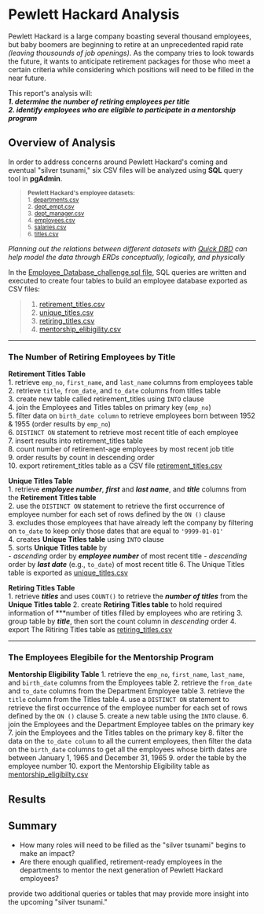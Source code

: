 # Pewlett Hackard Analysis
Pewlett Hackard is a large company boasting several thousand employees, but baby boomers are beginning to retire at an unprecedented rapid rate *(leaving thousounds of job openings)*. As the company tries to look towards the future, it wants to anticipate retirement packages for those who meet a certain criteria while considering which positions will need to be filled in the near future.

This report's analysis will:  
***1. determine the number of retiring employees per title***   
***2. identify employees who are eligible to participate in a mentorship program***

## Overview of Analysis

In order to address concerns around Pewlett Hackard's coming and eventual "silver tsunami," six CSV files will be analyzed using **SQL** query tool in **pgAdmin**.

> <sub>**Pewlett Hackard's employee datasets:**</sub>   
> <sub>1. [departments.csv](https://github.com/vzhang90/Pewlett-Hackard-Analysis/blob/main/data/departments.csv)</sub>  
> <sub>2. [dept_empt.csv](https://github.com/vzhang90/Pewlett-Hackard-Analysis/blob/main/data/dept_emp.csv)</sub>  
> <sub>3. [dept_manager.csv](https://github.com/vzhang90/Pewlett-Hackard-Analysis/blob/main/data/dept_manager.csv)</sub>  
> <sub>4. [employees.csv](https://github.com/vzhang90/Pewlett-Hackard-Analysis/blob/main/data/employees.csv)</sub>  
> <sub>5. [salaries.csv](https://github.com/vzhang90/Pewlett-Hackard-Analysis/blob/main/data/salaries.csv)</sub>  
> <sub>6. [titles.csv](https://github.com/vzhang90/Pewlett-Hackard-Analysis/blob/main/data/titles.csv)</sub>

*Planning out the relations between different datasets with [Quick DBD](https://www.quickdatabasediagrams.com/) can help model the data through ERDs conceptually, logically, and physically*

In the [Employee_Database_challenge.sql file](), SQL queries are written and executed to create four tables to build an employee database exported as CSV files:
> 1. [retirement_titles.csv]()
> 2. [unique_titles.csv]()
> 3. [retiring_titles.csv]()
> 4. [mentorship_elibigility.csv]()

---

### The Number of Retiring Employees by Title   
**Retirement Titles Table**    
    1. retrieve `emp_no`, `first_name`, and `last_name` columns from employees table    
    2. retrieve `title`, `from_date`, and `to_date` columns from titles table   
    3. create new table called retirement_titles using `INTO` clause    
    4. join the Employees and Titles tables on primary key (`emp_no`)    
    5. filter data on `birth_date column` to retrieve employees born between 1952 & 1955 (order results by `emp_no`)    
    6. `DISTINCT ON` statement to retrieve most recent title of each employee   
    7. insert results into retirement_titles table   
    8. count number of retirement-age employees by most recent job title   
    9. order results by count in descending order   
    10. export retirement_titles table as a CSV file [retirement_titles.csv]()
  
**Unique Titles Table**      
    1. retrieve ***employee number***, ***first*** and ***last name***, and ***title*** columns from the **Retirement Titles table**    
    2. use the `DISTINCT ON` statement to retrieve the first occurrence of employee number for each set of rows defined by the `ON ()` clause    
    3. excludes those employees that have already left the company by filtering on `to_date` to keep only those dates that are equal to `'9999-01-01'`    
    4. creates **Unique Titles table** using `INTO` clause   
    5. sorts **Unique Titles table** by   
            - *ascending* order by ***employee number*** of most recent title
            - *descending* order by ***last date*** (e.g., `to_date`) of most recent title
    6. The Unique Titles table is exported as [unique_titles.csv]()  

**Retiring Titles Table**  
    1. retrieve ***titles*** and uses `COUNT()` to retrieve the ***number of titles*** from the **Unique Titles table**
    2. create **Retiring Titles table** to hold required information of ***number of titles filled by employees who are retiring
    3. group table by ***title***, then sort the count column in *descending* order
    4. export The Ritiring Titles table as [retiring_titles.csv]()

---

### The Employees Elegibile for the Mentorship Program

**Mentorship Eligibility Table**
    1. retrieve the `emp_no`, `first_name`, `last_name`, and `birth_date` columns from the Employees table
    2. retrieve the `from_date` and `to_date` columns from the Department Employee table
    3. retrieve the `title` column from the Titles table
    4. use a `DISTINCT ON` statement to retrieve the first occurrence of the employee number for each set of rows defined by the `ON ()` clause
    5. create a new table using the `INTO` clause.
    6. join the Employees and the Department Employee tables on the primary key
    7. join the Employees and the Titles tables on the primary key
    8. filter the data on the `to_date column` to all the current employees, then filter the data on the `birth_date` columns to get all the employees whose birth dates are between January 1, 1965 and December 31, 1965
    9. order the table by the employee number
    10. export the Mentorship Eligibility table as [mentorship_eligibilty.csv]()

## Results

## Summary
- How many roles will need to be filled as the "silver tsunami" begins to make an impact?
- Are there enough qualified, retirement-ready employees in the departments to mentor the next generation of Pewlett Hackard employees?

provide two additional queries or tables that may provide more insight into the upcoming "silver tsunami." 
